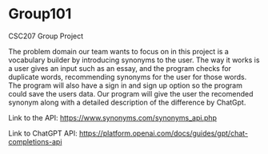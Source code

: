 # Group101
CSC207 Group Project

The problem domain our team wants to focus on in this project is a vocabulary builder by introducing synonyms to the user. The way it works is a user gives an input such as an essay, and the program checks for duplicate words, recommending synonyms for the user for those words. The program will also have a sign in and sign up option so the program could save the users data. Our program will give the user the recomended synonym along with a detailed description of the difference by ChatGpt.

Link to the API: https://www.synonyms.com/synonyms_api.php

Link to ChatGPT API: https://platform.openai.com/docs/guides/gpt/chat-completions-api
